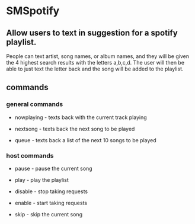 # SMSpotify

## Allow users to text in suggestion for a spotify playlist.

People can text artist, song names, or album names, and they will be
given the 4 highest search results with the letters a,b,c,d. The user
will then be able to just text the letter back and the song will be
added to the playlist.

## commands

### general commands

* nowplaying - texts back with the current track playing

* nextsong - texts back the next song to be played

* queue - texts back a list of the next 10 songs to be played

### host commands

* pause - pause the current song

* play - play the playlist

* disable - stop taking requests

* enable - start taking requests

* skip - skip the current song
